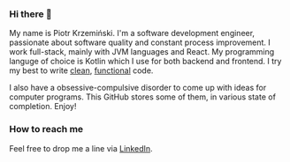 ### Hi there 👋

My name is Piotr Krzemiński. I'm a software development engineer, passionate about software quality and constant process improvement. I work full-stack, mainly with JVM languages and React. My programming languge of choice is Kotlin which I use for both backend and frontend. I try my best to write [clean](https://www.amazon.com/Clean-Code-Handbook-Software-Craftsmanship/dp/0132350882), [functional](https://en.wikipedia.org/wiki/Functional_programming) code.

I also have a obsessive-compulsive disorder to come up with ideas for computer programs. This GitHub stores some of them, in various state of completion. Enjoy!

### How to reach me

Feel free to drop me a line via [LinkedIn](https://www.linkedin.com/in/piotrkrzeminski/).
